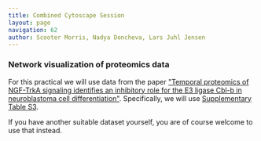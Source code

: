 ```yaml
---
title: Combined Cytoscape Session
layout: page
navigation: 62
author: Scooter Morris, Nadya Doncheva, Lars Juhl Jensen
---
```


### Network visualization of proteomics data

For this practical we will use data from the paper ["Temporal proteomics of NGF-TrkA signaling identifies an inhibitory role for the E3 ligase Cbl-b in neuroblastoma cell differentiation"](http://www.ncbi.nlm.nih.gov/pubmed/25921289). Specifically, we will use [Supplementary Table S3](Table_S3.xlsx).

If you have another suitable dataset yourself, you are of course welcome to use that instead.
